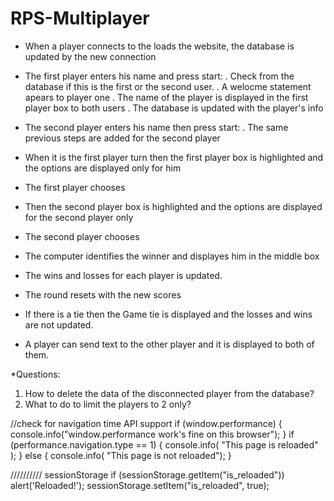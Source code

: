 # RPS-Multiplayer

- When a player connects to the loads the website, the database is updated by the new connection

- The first player enters his name and press start:
	. Check from the database if this is the first or the second user.
	. A welocme statement apears to player one
	. The name of the player is displayed in the first player box to both users
	. The database is updated with the player's info

- The second player enters his name then press start:
	. The same previous steps are added for the second player

- When it is the first player turn then
the first player box is highlighted and  the options are displayed only for him

- The first player chooses 
- Then the second player box is highlighted and the options are displayed for the second player only
- The second player chooses

- The computer identifies the winner and displayes him in the middle box

- The wins and losses for each player is updated.
- The round resets with the new scores
- If there is a tie then the Game tie is displayed and the losses and wins are not updated.

- A player can send text to the other player and it is displayed to both of them.



*Questions:
1. How to delete the data of the disconnected player from the database?
2. What to do to limit the players to 2 only?


//check for navigation time API support
if (window.performance) {
  console.info("window.performance work's fine on this browser");
}
  if (performance.navigation.type == 1) {
    console.info( "This page is reloaded" );
  } else {
    console.info( "This page is not reloaded");
  }

//////////
sessionStorage 
if (sessionStorage.getItem("is_reloaded")) alert('Reloaded!');
sessionStorage.setItem("is_reloaded", true);


